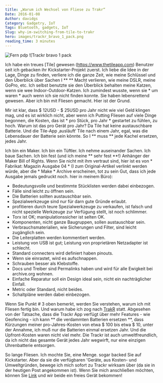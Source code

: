 ```yaml
---
title: „Warum ich Wechsel von Fliese zu Trakr“
Date: 2016-01-08
Author: davidgs
Category: Gadgetry, IoT
Tags: Bluetooth, gadgets, IoT
Slug: why-im-switching-from-tile-to-trakr
hero: images/trackr_bravo_1_pack.png
reading_time: 3 minutes
---
```


![Fern pdp](/posts/category/iot/images/remote_pdp.jpg "remote_pdp.jpg") ![Trackr bravo 1 pack

Ich habe ein treues [Tile] gewesen (https://www.thetileapp.com) Benutzer seit ich gebacken ihr Kickstarter-Projekt zuerst. Ich liebe die Idee in der Lage, Dinge zu finden, verliere ich die ganze Zeit, wie meine Schlüssel und den Überblick über Sachen I ** ** Macht verlieren, wie meine DSLR, meine GoPro, etc. Ich selbst benutzte sie den Überblick behalten meine Katzen, wenn sie wee Indoor-Outdoor-Katzen. Ich zumindest wusste, wenn sie * um waren * auch wenn ich sie nicht finden konnte. Sie haben lebensrettend gewesen. Aber ich bin mit Fliesen gemacht. Hier ist der Grund.

Mir ist klar, dass $ 12USD - $ 25USD pro Jahr nicht wie viel Geld klingen mag, und es ist wirklich nicht, aber wenn ich Putting Fliesen auf viele Dinge begonnen, die Kosten, das ist * pro Stück, pro Jahr * gestartet zu fühlen, zu hoch. Warum ist das pro Gerät pro Jahr? Da Tile hat keine austauschbare Batterie. Und die Tile-App ‚ausläuft‘ Tile nach einem Jahr, egal, was die Lebensdauer der Batterie sein könnte. So I ** muss ** jede Kachel ersetzen, jedes Jahr.

Ich bin ein Maker. Ich bin ein Tüftler. Ich nehme auseinander Sachen. Ich baue Sachen. Ich bin fest (und ich meine ** sehr fest **!) Anhänger der Maker Bill of Rights. Wenn Sie nicht mit ihm vertraut sind, hier ist es von * Fabrikat: Magazin Ausgabe 04 * (I zum Original-Artikel verlinkt werden würde, aber die * Make * Archive erscheinen, tot zu sein Gut, dass ich jede Ausgabe jemals gedruckt noch. hier in meinem Büro):

- Bedeutungsvolle und bestimmte Stücklisten werden dabei einbezogen.
- Fälle sind leicht zu öffnen sein.
- Die Batterien sollten austauschbar sein.
- Spezialwerkzeuge sind nur für darn gute Gründe erlaubt.
- profitieren durch teure Spezialwerkzeuge zu verkaufen, ist falsch und nicht spezielle Werkzeuge zur Verfügung stellt, ist noch schlimmer.
- Torx ist OK; manipulationssicher ist selten OK.
- Komponenten, nicht ganze Baugruppen, sollen austauschbar sein.
- Verbrauchsmaterialien, wie Sicherungen und Filter, sind leicht zugänglich sein.
- Die Leiterplatten werden kommentiert werden.
- Leistung von USB ist gut; Leistung von proprietären Netzadapter ist schlecht.
- Standard connecters wird definiert haben pinouts.
- Wenn sie einrastet, wird es aufschnappen.
- Schrauben besser als Klebstoffe.
- Docs und Treiber sind Permalinks haben und wird für alle Ewigkeit bei archive.org wohnen.
- Einfache Reparatur soll ein Design ideal sein, nicht ein nachträglicher Einfall.
- Metric oder Standard, nicht beides.
- Schaltpläne werden dabei einbezogen.

Wenn Sie Punkt # 3 oben bemerkt, werden Sie verstehen, warum ich mit Fliesen fertig bin. Und warum habe ich zog nach [TrakR](https://www.thetrackr.com) statt. Abgesehen von der Tatsache, dass die Trackr App verfügt über mehr Features - wie Geofencing - ich kann ** die verdammten Batterien ersetzen **, dass Kürzungen meiner pro-Jahres-Kosten von etwa $ 100 bis etwa $ 10, unter der Annahme, ich muß nur die Batterien einmal ersetzen Jahr. Und die Upfront-Kosten waren nicht viel mehr. Die Trackr ist auch umweltfreundlich, da ich nicht das gesamte Gerät jedes Jahr wegwirft, nur eine einzigen Uhrenbatterie entsorgen.

So lange Fliesen. Ich mochte Sie, eine Menge. sogar backed Sie auf Kickstarter. Aber da sie die verfügbaren 'Geräte, aus Kosten- und Umweltgründen, bewege ich mich sofort zu Trackr wirksam über (da sie in der heutigen Post angekommen ist). Wenn Sie mich anschließen möchten, können Sie [Link](https://www.thetrackr.com/?ref_code=tlKzz) und wir beide ein freies Gerät bekommen!
